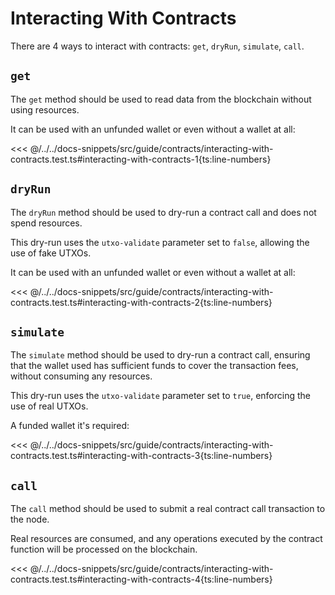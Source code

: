 # Interacting With Contracts

There are 4 ways to interact with contracts: `get`, `dryRun`, `simulate`, `call`.

## `get`

The `get` method should be used to read data from the blockchain without using resources.

It can be used with an unfunded wallet or even without a wallet at all:

<<< @/../../docs-snippets/src/guide/contracts/interacting-with-contracts.test.ts#interacting-with-contracts-1{ts:line-numbers}

## `dryRun`

The `dryRun` method should be used to dry-run a contract call and does not spend resources.

This dry-run uses the `utxo-validate` parameter set to `false`, allowing the use of fake UTXOs.

It can be used with an unfunded wallet or even without a wallet at all:

<<< @/../../docs-snippets/src/guide/contracts/interacting-with-contracts.test.ts#interacting-with-contracts-2{ts:line-numbers}

## `simulate`

The `simulate` method should be used to dry-run a contract call, ensuring that the wallet used has sufficient funds to cover the transaction fees, without consuming any resources.

This dry-run uses the `utxo-validate` parameter set to `true`, enforcing the use of real UTXOs.

A funded wallet it's required:

<<< @/../../docs-snippets/src/guide/contracts/interacting-with-contracts.test.ts#interacting-with-contracts-3{ts:line-numbers}

## `call`

The `call` method should be used to submit a real contract call transaction to the node.

Real resources are consumed, and any operations executed by the contract function will be processed on the blockchain.

<<< @/../../docs-snippets/src/guide/contracts/interacting-with-contracts.test.ts#interacting-with-contracts-4{ts:line-numbers}
